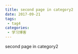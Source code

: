 ```yaml
---
title: second page in category2
date: 2017-09-21
tags:
 - tag4
categories: 
 - 学习博客
---
```


second page in category2